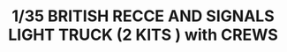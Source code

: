 ---
layout: product
title: "1/35 BRITISH RECCE AND SIGNALS LIGHT TRUCK  (2 KITS ) with CREWS"
price: "TBA" 
desc: "Maketa"
img_path: "/assets/img/BRNC35218.webp"
brand: "Bronco"
available: false
special_offer: false
new: false
soon: false
cat: "010000"
subcat: "015800"
subsubcat: "0N/A"
sifra: "BRNC35218"
popular: false
---